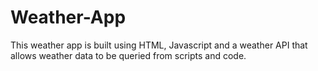 # Weather-App

This weather app is built using HTML, Javascript and a weather API that allows weather data to be queried from scripts and code.
